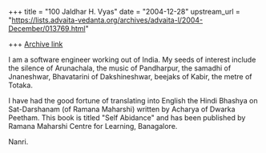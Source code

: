 +++
title = "100 Jaldhar H. Vyas"
date = "2004-12-28"
upstream_url = "https://lists.advaita-vedanta.org/archives/advaita-l/2004-December/013769.html"

+++
[Archive link](https://lists.advaita-vedanta.org/archives/advaita-l/2004-December/013769.html)

I am a software engineer working out of India. My seeds of
interest include the silence of Arunachala, the music of
Pandharpur, the samadhi of Jnaneshwar, Bhavatarini of
Dakshineshwar, beejaks of Kabir, the metre of Totaka.

I have had the good fortune of translating into English the
Hindi Bhashya on Sat-Darshanam (of Ramana Maharshi) written
by Acharya of Dwarka Peetham. This book is titled "Self
Abidance" and has been published by Ramana Maharshi Centre
for Learning, Banagalore.

Nanri.


